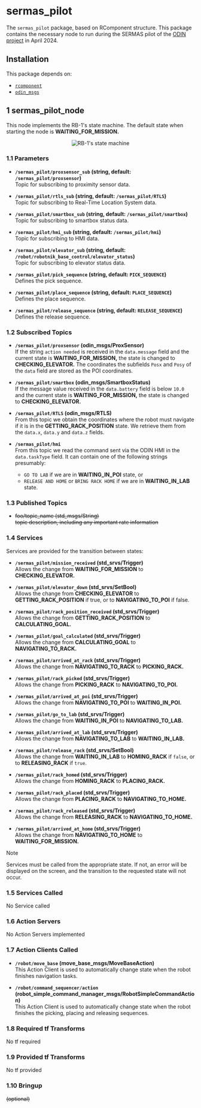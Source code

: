 # sermas_pilot

The `sermas_pilot` package, based on RComponent structure. This package contains the necessary node to run during the SERMAS pilot of the [ODIN project](https://odin-smarthospitals.eu/) in April 2024.

## Installation

This package depends on:
- [`rcomponent`](https://github.com/RobotnikAutomation/rcomponent)
- [`odin_msgs`](https://github.com/RobotnikAutomation/odin_msgs)


## 1 sermas_pilot_node

This node implements the RB-1's state machine. The default state when starting the node is **WAITING_FOR_MISSION.**

<p align="center">
  <img src="docs/diagrams/sermas_pilot.svg" alt="RB-1's state machine" />
</p>

### 1.1 Parameters

* **`/sermas_pilot/proxsensor_sub` (string, default: `/sermas_pilot/proxsensor`)**\
  Topic for subscribing to proximity sensor data.

* **`/sermas_pilot/rtls_sub` (string, default: `/sermas_pilot/RTLS`)**\
  Topic for subscribing to Real-Time Location System data.

* **`/sermas_pilot/smartbox_sub` (string, default: `/sermas_pilot/smartbox`)**\
  Topic for subscribing to smartbox status data.

* **`/sermas_pilot/hmi_sub` (string, default: `/sermas_pilot/hmi`)**\
  Topic for subscribing to HMI data.

* **`/sermas_pilot/elevator_sub` (string, default: `/robot/robotnik_base_control/elevator_status`)**\
  Topic for subscribing to elevator status data.

* **`/sermas_pilot/pick_sequence` (string, default: `PICK_SEQUENCE`)**\
  Defines the pick sequence.

* **`/sermas_pilot/place_sequence` (string, default: `PLACE_SEQUENCE`)**\
  Defines the place sequence.

* **`/sermas_pilot/release_sequence` (string, default: `RELEASE_SEQUENCE`)**\
  Defines the release sequence.
   
### 1.2 Subscribed Topics

* **`/sermas_pilot/proxsensor` (odin_msgs/ProxSensor)**\
  If the string `action needed` is received in the `data.message` field and the current state is **WAITING_FOR_MISSION,** the state is changed to **CHECKING_ELEVATOR.** The coordinates the subfields `Posx` and `Posy` of the `data` field are stored as the POI coordinates.

* **`/sermas_pilot/smartbox` (odin_msgs/SmartboxStatus)**\
  If the message value received in the `data.battery` field is below `10.0` and the current state is **WAITING_FOR_MISSION,** the state is changed to **CHECKING_ELEVATOR.**

* **`/sermas_pilot/RTLS` (odin_msgs/RTLS)**\
  From this topic we obtain the coordinates where the robot must navigate if it is in the **GETTING_RACK_POSITION** state. We retrieve them from the `data.x`, `data.y` and `data.z` fields.

* **`/sermas_pilot/hmi`**\
  From this topic we read the command sent via the ODIN HMI in the `data.taskType` field. It can contain one of the following strings presumably:
  * `GO TO LAB` if we are in **WAITING_IN_POI** state, or
  * `RELEASE AND HOME` or `BRING RACK HOME` if we are in **WAITING_IN_LAB** state.

### 1.3 Published Topics

* ~~foo/topic_name (std_msgs/String)\
  topic description, including any important rate information~~

### 1.4 Services

Services are provided for the transition between states:

* **`/sermas_pilot/mission_received` (std_srvs/Trigger)**\
  Allows the change from **WAITING_FOR_MISSION** to **CHECKING_ELEVATOR.**

* **`/sermas_pilot/elevator_down` (std_srvs/SetBool)**\
  Allows the change from **CHECKING_ELEVATOR** to **GETTING_RACK_POSITION** if true, or to **NAVIGATING_TO_POI** if false.

* **`/sermas_pilot/rack_position_received` (std_srvs/Trigger)**\
  Allows the change from **GETTING_RACK_POSITION** to **CALCULATING_GOAL.**

* **`/sermas_pilot/goal_calculated` (std_srvs/Trigger)**\
  Allows the change from **CALCULATING_GOAL** to **NAVIGATING_TO_RACK.**

* **`/sermas_pilot/arrived_at_rack` (std_srvs/Trigger)**\
  Allows the change from **NAVIGATING_TO_RACK** to **PICKING_RACK.**

* **`/sermas_pilot/rack_picked` (std_srvs/Trigger)**\
  Allows the change from **PICKING_RACK** to **NAVIGATING_TO_POI.**

* **`/sermas_pilot/arrived_at_poi` (std_srvs/Trigger)**\
  Allows the change from **NAVIGATING_TO_POI** to **WAITING_IN_POI.**

* **`/sermas_pilot/go_to_lab` (std_srvs/Trigger)**\
  Allows the change from **WAITING_IN_POI** to **NAVIGATING_TO_LAB.**

* **`/sermas_pilot/arrived_at_lab` (std_srvs/Trigger)**\
  Allows the change from **NAVIGATING_TO_LAB** to **WAITING_IN_LAB.**

* **`/sermas_pilot/release_rack` (std_srvs/SetBool)**\
  Allows the change from **WAITING_IN_LAB** to **HOMING_RACK** if `false`, or to **RELEASING_RACK** if `true`.

* **`/sermas_pilot/rack_homed` (std_srvs/Trigger)**\
  Allows the change from **HOMING_RACK** to **PLACING_RACK.**

* **`/sermas_pilot/rack_placed` (std_srvs/Trigger)**\
  Allows the change from **PLACING_RACK** to **NAVIGATING_TO_HOME.**

* **`/sermas_pilot/rack_released` (std_srvs/Trigger)**\
  Allows the change from **RELEASING_RACK** to **NAVIGATING_TO_HOME.**

* **`/sermas_pilot/arrived_at_home` (std_srvs/Trigger)**\
  Allows the change from **NAVIGATING_TO_HOME** to **WAITING_FOR_MISSION.**

> [!NOTE]
> Services must be called from the appropriate state. If not, an error will be displayed on the screen, and the transition to the requested state will not occur.

### 1.5 Services Called

No Service called

### 1.6 Action Servers

No Action Servers implemented

### 1.7 Action Clients Called

* **`/robot/move_base` (move_base_msgs/MoveBaseAction)**\
  This Action Client is used to automatically change state when the robot finishes navigation tasks.

* **`/robot/command_sequencer/action` (robot_simple_command_manager_msgs/RobotSimpleCommandAction)**\
  This Action Client is used to automatically change state when the robot finishes the picking, placing and releasing sequences.

### 1.8 Required tf Transforms

No tf required

### 1.9 Provided tf Transforms

No tf provided

### 1.10 Bringup

~~(optional)~~
